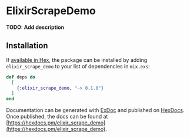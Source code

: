 # ElixirScrapeDemo

**TODO: Add description**

## Installation

If [available in Hex](https://hex.pm/docs/publish), the package can be installed
by adding `elixir_scrape_demo` to your list of dependencies in `mix.exs`:

```elixir
def deps do
  [
    {:elixir_scrape_demo, "~> 0.1.0"}
  ]
end
```

Documentation can be generated with [ExDoc](https://github.com/elixir-lang/ex_doc)
and published on [HexDocs](https://hexdocs.pm). Once published, the docs can
be found at [https://hexdocs.pm/elixir_scrape_demo](https://hexdocs.pm/elixir_scrape_demo).

